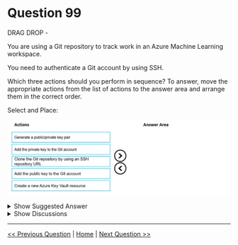 # Question 99

DRAG DROP -

You are using a Git repository to track work in an Azure Machine Learning workspace.

You need to authenticate a Git account by using SSH.

Which three actions should you perform in sequence? To answer, move the appropriate actions from the list of actions to the answer area and arrange them in the correct order.

Select and Place:

![Question Image](../images/q99_q_0013100001.png)

<details>
  <summary>Show Suggested Answer</summary>

<img src="../images/q99_ans_0_0013200001.png" alt="Answer Image"><br>

<p>Authenticate your Git Account with SSH:</p>
<p>Step 1: Generating a public/private key pair</p>
<p>Generate a new SSH key -</p>
<p>1. Open the terminal window in the Azure Machine Learning Notebook Tab.</p>
<p>2. Paste the text below, substituting in your email address.</p>
<p>ssh-keygen -t rsa -b 4096 -C &quot;</p>
<p>[email protected]</p>
<p>&quot;</p>
<p>This creates a new ssh key, using the provided email as a label.</p>
<p>&gt; Generating public/private rsa key pair.</p>
<p>Step 2: Add the public key to the Git Account</p>
<p>In your terminal window, copy the contents of your public key file.</p>
<p>Step 3: Clone the Git repository by using an SSH repository URL</p>
<p>1. Copy the SSH Git clone URL from the Git repo.</p>
<p>2. Paste the url into the git clone command below, to use your SSH Git repo URL. This will look something like: git clone</p>
<p>[email protected]</p>
<p>:GitUser/azureml-example.git</p>
<p>Cloning into &#x27;azureml-example&#x27;.</p>
<p>Reference:</p>
<p>https://docs.microsoft.com/en-us/azure/machine-learning/concept-train-model-git-integration</p>

</details>

<details>
  <summary>Show Discussions</summary>

<blockquote><p><strong>silva_831</strong> <code>(Sun 30 Apr 2023 02:29)</code> - <em>Upvotes: 7</em></p><p>The given answer is correct.</p></blockquote>
<blockquote><p><strong>Yuriy_Ch</strong> <code>(Fri 08 Sep 2023 11:12)</code> - <em>Upvotes: 5</em></p><p>Exactly this question was on exam 07/March/2023</p></blockquote>
<blockquote><p><strong>daviduzo</strong> <code>(Fri 22 Dec 2023 16:53)</code> - <em>Upvotes: 1</em></p><p>roughly how many questions from this site appeared in your exam if I may ask?</p></blockquote>
<blockquote><p><strong>MiteshKachhatiya</strong> <code>(Tue 10 Jun 2025 09:26)</code> - <em>Upvotes: 1</em></p><p>On exam 8th June 2025</p></blockquote>
<blockquote><p><strong>thisiston</strong> <code>(Sun 03 Nov 2024 19:58)</code> - <em>Upvotes: 1</em></p><p>1. Generate a public/private key pair. This is the initial step in setting up SSH authentication. The key pair consists of a private key, which you keep secure on your machine, and a public key that you will share.
2. Add the public key to the Git account. Once the key pair is generated, the public key must be added to your Git account settings. This allows the Git server to recognize and authenticate your SSH requests.
3. Clone the Git repository by using an SSH repository URL. After your public key is accepted by the Git server, you can securely clone the repository using SSH, which will utilize your private key for authentication.</p></blockquote>
<blockquote><p><strong>Karthikat</strong> <code>(Wed 25 Sep 2024 16:42)</code> - <em>Upvotes: 1</em></p><p>on exam 3/25/2024</p></blockquote>
<blockquote><p><strong>NullVoider_0</strong> <code>(Mon 12 Aug 2024 13:34)</code> - <em>Upvotes: 1</em></p><p>On exam 12-02-2024.</p></blockquote>
<blockquote><p><strong>Awooga</strong> <code>(Tue 06 Aug 2024 14:16)</code> - <em>Upvotes: 1</em></p><p>On exam 2024-02-06</p></blockquote>
<blockquote><p><strong>Kanwal001</strong> <code>(Wed 28 Feb 2024 20:33)</code> - <em>Upvotes: 5</em></p><p>On exam 28 Aug 2023</p></blockquote>
<blockquote><p><strong>Mal42</strong> <code>(Tue 20 Feb 2024 14:24)</code> - <em>Upvotes: 2</em></p><p>On exam 18 Aug 2023</p></blockquote>
<blockquote><p><strong>phydev</strong> <code>(Sat 20 Jan 2024 14:19)</code> - <em>Upvotes: 2</em></p><p>On exam 20 July 2023.</p></blockquote>
<blockquote><p><strong>ahson0124</strong> <code>(Tue 15 Aug 2023 12:41)</code> - <em>Upvotes: 2</em></p><p>In exam on 2023-02-15</p></blockquote>
<blockquote><p><strong>RamundiGR</strong> <code>(Sun 06 Aug 2023 14:42)</code> - <em>Upvotes: 4</em></p><p>answer looks good</p></blockquote>
<blockquote><p><strong>michaelmorar</strong> <code>(Fri 19 May 2023 15:03)</code> - <em>Upvotes: 3</em></p><p>Never share a private key :) Answer is correct.</p></blockquote>
<blockquote><p><strong>fvil</strong> <code>(Sun 07 May 2023 14:39)</code> - <em>Upvotes: 2</em></p><p>Appeared on exam 07/11/2022</p></blockquote>

</details>

---

[<< Previous Question](question_98.md) | [Home](/index.md) | [Next Question >>](question_100.md)
